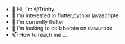 - 👋 Hi, I’m @Trinity
- 👀 I’m interested in flutter,python javascripte
- 🌱 I’m currently flutter
- 💞️ I’m looking to collaborate on dawurobo
- 📫 How to reach me ...

<!---
Trinity6264/Trinity6264 is a ✨ special ✨ repository because its `README.md` (this file) appears on your GitHub profile.
You can click the Preview link to take a look at your changes.
--->
